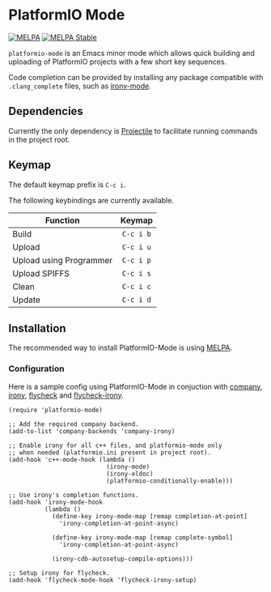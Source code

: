 # PlatformIO Mode
[![MELPA](https://melpa.org/packages/platformio-mode-badge.svg)](https://melpa.org/#/platformio-mode)
[![MELPA Stable](https://stable.melpa.org/packages/platformio-mode-badge.svg)](https://stable.melpa.org/#/platformio-mode)


`platformio-mode` is an Emacs minor mode which allows quick building and uploading of
PlatformIO projects with a few short key sequences.

Code completion can be provided by installing any package compatible with `.clang_complete` files,
such as [irony-mode](https://github.com/Sarcasm/irony-mode).


## Dependencies

Currently the only dependency is [Projectile](https://github.com/bbatsov/projectile)
to facilitate running commands in the project root.


## Keymap

The default keymap prefix is `C-c i`.

The following keybindings are currently available.

| Function                | Keymap    |
| --------                | :-------: |
| Build                   | `C-c i b` |
| Upload                  | `C-c i u` |
| Upload using Programmer | `C-c i p` |
| Upload SPIFFS           | `C-c i s` |
| Clean                   | `C-c i c` |
| Update                  | `C-c i d` |


## Installation

The recommended way to install PlatformIO-Mode is using [MELPA](https://melpa.org/).

### Configuration

Here is a sample config using PlatformIO-Mode in conjuction with [company](http://company-mode.github.io/), [irony](https://github.com/Sarcasm/irony-mode), [flycheck](http://www.flycheck.org/) and [flycheck-irony](https://github.com/Sarcasm/flycheck-irony).

```elisp
(require 'platformio-mode)

;; Add the required company backend.
(add-to-list 'company-backends 'company-irony)

;; Enable irony for all c++ files, and platformio-mode only
;; when needed (platformio.ini present in project root).
(add-hook 'c++-mode-hook (lambda ()
                           (irony-mode)
                           (irony-eldoc)
                           (platformio-conditionally-enable)))

;; Use irony's completion functions.
(add-hook 'irony-mode-hook
          (lambda ()
            (define-key irony-mode-map [remap completion-at-point]
              'irony-completion-at-point-async)

            (define-key irony-mode-map [remap complete-symbol]
              'irony-completion-at-point-async)

            (irony-cdb-autosetup-compile-options)))
            
;; Setup irony for flycheck.
(add-hook 'flycheck-mode-hook 'flycheck-irony-setup)

```
